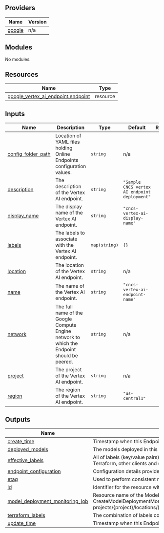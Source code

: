 ## Providers

| Name | Version |
|------|---------|
| <a name="provider_google"></a> [google](#provider\_google) | n/a |

## Modules

No modules.

## Resources

| Name | Type |
|------|------|
| [google_vertex_ai_endpoint.endpoint](https://registry.terraform.io/providers/hashicorp/google/latest/docs/resources/vertex_ai_endpoint) | resource |

## Inputs

| Name | Description | Type | Default | Required |
|------|-------------|------|---------|:--------:|
| <a name="input_config_folder_path"></a> [config\_folder\_path](#input\_config\_folder\_path) | Location of YAML files holding Online Endpoints configuration values. | `string` | n/a | yes |
| <a name="input_description"></a> [description](#input\_description) | The description of the Vertex AI endpoint. | `string` | `"Sample CNCS vertex AI endpoint deployment"` | no |
| <a name="input_display_name"></a> [display\_name](#input\_display\_name) | The display name of the Vertex AI endpoint. | `string` | `"cncs-vertex-ai-display-name"` | no |
| <a name="input_labels"></a> [labels](#input\_labels) | The labels to associate with the Vertex AI endpoint. | `map(string)` | `{}` | no |
| <a name="input_location"></a> [location](#input\_location) | The location of the Vertex AI endpoint. | `string` | n/a | yes |
| <a name="input_name"></a> [name](#input\_name) | The name of the Vertex AI endpoint. | `string` | `"cncs-vertex-ai-endpoint-name"` | no |
| <a name="input_network"></a> [network](#input\_network) | The full name of the Google Compute Engine network to which the Endpoint should be peered. | `string` | n/a | yes |
| <a name="input_project"></a> [project](#input\_project) | The project of the Vertex AI endpoint. | `string` | n/a | yes |
| <a name="input_region"></a> [region](#input\_region) | The region of the Vertex AI endpoint. | `string` | `"us-central1"` | no |

## Outputs

| Name | Description |
|------|-------------|
| <a name="output_create_time"></a> [create\_time](#output\_create\_time) | Timestamp when this Endpoint was created. |
| <a name="output_deployed_models"></a> [deployed\_models](#output\_deployed\_models) | The models deployed in this Endpoint. |
| <a name="output_effective_labels"></a> [effective\_labels](#output\_effective\_labels) | All of labels (key/value pairs) present on the resource in GCP, including the labels configured through Terraform, other clients and services. |
| <a name="output_endpoint_configuration"></a> [endpoint\_configuration](#output\_endpoint\_configuration) | Configuration details provided for the Vertex AI endpoint. |
| <a name="output_etag"></a> [etag](#output\_etag) | Used to perform consistent read-modify-write updates. If not set, a blind 'overwrite' update happens. |
| <a name="output_id"></a> [id](#output\_id) | Identifier for the resource with format projects/{{project}}/locations/{{location}}/endpoints/{{name}} |
| <a name="output_model_deployment_monitoring_job"></a> [model\_deployment\_monitoring\_job](#output\_model\_deployment\_monitoring\_job) | Resource name of the Model Monitoring job associated with this Endpoint if monitoring is enabled by CreateModelDeploymentMonitoringJob. Format: projects/{project}/locations/{location}/modelDeploymentMonitoringJobs/{model\_deployment\_monitoring\_job} |
| <a name="output_terraform_labels"></a> [terraform\_labels](#output\_terraform\_labels) | The combination of labels configured directly on the resource and default labels configured on the provider. |
| <a name="output_update_time"></a> [update\_time](#output\_update\_time) | Timestamp when this Endpoint was last updated. |